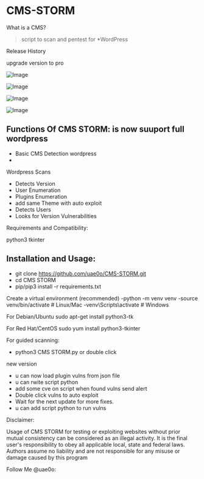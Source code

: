 # CMS-STORM


What is a CMS?
> script to scan and pentest for *WordPress

Release History

upgrade version to pro 

![Image](https://github.com/user-attachments/assets/921a00bd-c876-4f2b-92c9-4a8177c7d0ad)

![Image](https://github.com/user-attachments/assets/2d8c04c5-3876-4742-a60b-fe56c06c3922)

![Image](https://github.com/user-attachments/assets/3cfe2cc0-4465-476a-9782-eb9a9e5b348c)

![Image](https://github.com/user-attachments/assets/d08aadaf-cd42-41fd-9aee-f2ffbec5be9c)


## Functions Of CMS STORM: is now suuport full wordpress 

- Basic CMS Detection wordpress 
- 
Wordpress Scans
  - Detects Version
  - User Enumeration
  - Plugins Enumeration
  - add same Theme with auto exploit
  - Detects Users 
  - Looks for Version Vulnerabilities


Requirements and Compatibility:

python3 tkinter

## Installation and Usage:

- git clone https://github.com/uae0o/CMS-STORM.git
- cd CMS STORM
- pip/pip3 install -r requirements.txt

Create a virtual environment (recommended)
-python -m venv venv
-source venv/bin/activate  # Linux/Mac
-venv\Scripts\activate     # Windows

For Debian/Ubuntu
sudo apt-get install python3-tk

For Red Hat/CentOS
sudo yum install python3-tkinter

For guided scanning:

- python3 CMS STORM.py or double click




new version 

- u can now load plugin vulns from json file 
- u can rwite script python 
- add some cve on script when found vulns send alert 
- Double click vulns to auto exploit 
- Wait for the next update for more fixes.
- u can add script python to run vulns 

Disclaimer:

Usage of CMS STORM for testing or exploiting websites without prior mutual consistency can be considered as an illegal activity. It is the final user's responsibility to obey all applicable local, state and federal laws. Authors assume no liability and are not responsible for any misuse or damage caused by this program



Follow Me @uae0o:
  
